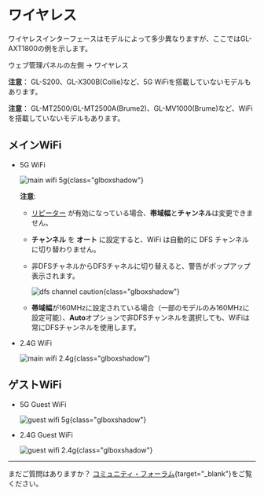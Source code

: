 # ワイヤレス

ワイヤレスインターフェースはモデルによって多少異なりますが、ここではGL-AXT1800の例を示します。

ウェブ管理パネルの左側 -> ワイヤレス

**注意**： GL-S200、GL-X300B(Collie)など、5G WiFiを搭載していないモデルもあります。

**注意**： GL-MT2500/GL-MT2500A(Brume2)、GL-MV1000(Brume)など、WiFiを搭載していないモデルもあります。

## メインWiFi

* 5G WiFi

    ![main wifi 5g](https://static.gl-inet.com/docs/router/en/4/tutorials/wireless/main_wifi_5g.png){class="glboxshadow"}

    **注意**:

    *  [リピーター](internet_repeater.md) が有効になっている場合、**帯域幅**と**チャンネル**は変更できません。
    * **チャンネル** を **オート** に設定すると、WiFi は自動的に DFS チャンネルに切り替わりません。
    * 非DFSチャネルからDFSチャネルに切り替えると、警告がポップアップ表示されます。

        ![dfs channel caution](https://static.gl-inet.com/docs/router/en/4/tutorials/wireless/switch_to_dfs_caution.png){class="glboxshadow"}

    * **帯域幅**が160MHzに設定されている場合（一部のモデルのみ160MHzに設定可能）、**Auto**オプションで非DFSチャンネルを選択しても、WiFiは常にDFSチャンネルを使用します。

* 2.4G WiFi

    ![main wifi 2.4g](https://static.gl-inet.com/docs/router/en/4/tutorials/wireless/main_wifi_2.4g.png){class="glboxshadow"}

## ゲストWiFi

* 5G Guest WiFi

    ![guest wifi 5g](https://static.gl-inet.com/docs/router/en/4/tutorials/wireless/guest_wifi_5g.png){class="glboxshadow"}

* 2.4G Guest WiFi

    ![guest wifi 2.4g](https://static.gl-inet.com/docs/router/en/4/tutorials/wireless/guest_wifi_2.4g.png){class="glboxshadow"}

---

まだご質問はありますか？ [コミュニティ・フォーラム](https://forum.gl-inet.com){target="_blank"}をご覧ください。
